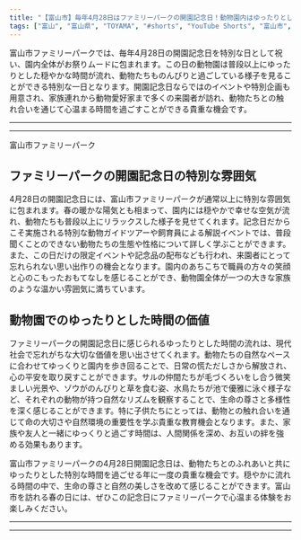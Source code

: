 ```yaml
---
title: "【富山市】毎年4月28日はファミリーパークの開園記念日！動物園内はゆったりとした時間が流れておりました"
tags: ["富山", "富山県", "TOYAMA", "#shorts", "YouTube Shorts", "富山市", "富山市観光", "富山市グルメ", "富山駅", "富山観光", "富山旅行", "北陸観光", "日本海", "立山黒部", "動画", "ショート動画", "富山県の観光スポット", "富山県でおすすめの場所", "富山県の名所", "富山県の見どころ", "富山県のグルメ", "富山県の文化", "富山県の自然", "富山県のイベント"]
---
```


富山市ファミリーパークでは、毎年4月28日の開園記念日を特別な日として祝い、園内全体がお祭りムードに包まれます。この日の動物園は普段以上にゆったりとした穏やかな時間が流れ、動物たちものんびりと過ごしている様子を見ることができる特別な一日となります。開園記念日ならではのイベントや特別企画も用意され、家族連れから動物愛好家まで多くの来園者が訪れ、動物たちとの触れ合いを通じて心温まる時間を過ごすことができる貴重な機会です。

---

<!-- 🎥 YouTube動画埋め込み -->
<!-- No YouTube URL provided -->

---

富山市ファミリーパーク

## ファミリーパークの開園記念日の特別な雰囲気

4月28日の開園記念日には、富山市ファミリーパークが通常以上に特別な雰囲気に包まれます。春の暖かな陽気とも相まって、園内には穏やかで幸せな空気が流れ、動物たちも普段以上にリラックスした様子を見せてくれます。記念日だからこそ実施される特別な動物ガイドツアーや飼育員による解説イベントでは、普段聞くことのできない動物たちの生態や性格について詳しく学ぶことができます。また、この日だけの限定イベントや記念品の配布なども行われ、来園者にとって忘れられない思い出作りの機会となります。園内のあちこちで職員の方々の笑顔と心のこもったおもてなしを感じることができ、動物園全体が一つの大きな家族のような温かい雰囲気に満ちています。

## 動物園でのゆったりとした時間の価値

ファミリーパークの開園記念日に感じられるゆったりとした時間の流れは、現代社会で忘れがちな大切な価値を思い出させてくれます。動物たちの自然なペースに合わせてゆっくりと園内を歩き回ることで、日常の慌ただしさから解放され、心の平安を取り戻すことができます。サルの仲間たちが毛づくろいをし合う微笑ましい光景や、ゾウがのんびりと草を食む姿、水鳥たちが池で優雅に泳ぐ様子など、それぞれの動物が持つ自然なリズムを観察することで、生命の尊さと多様性を深く感じることができます。特に子供たちにとっては、動物との触れ合いを通じて命の大切さや自然環境の重要性を学ぶ貴重な教育機会となります。また、家族や友人と一緒にゆっくりと過ごす時間は、人間関係を深め、お互いの絆を強める効果もあります。

富山市ファミリーパークの4月28日開園記念日は、動物たちとのふれあいと共にゆったりとした特別な時間を過ごせる年に一度の貴重な機会です。穏やかに流れる時間の中で、生命の尊さと自然の美しさを改めて感じることができます。富山市を訪れる春の日には、ぜひこの記念日にファミリーパークで心温まる体験をお楽しみください。

---

<!-- 🗺 Googleマップ（自動表示: page.tsxで地域名から自動生成） -->

<!-- 📍 宿泊リンク（自動表示: page.tsxで地域別リンクを自動生成）
     - タイトルから地域名を抽出
     - JTB / 楽天トラベル / じゃらん / 一休.com 対応
     - 環境変数でプロバイダー切替可能
-->

<!-- 📚 関連記事（自動表示: page.tsxで同カテゴリから2件自動選択） -->

<!-- 🏷️ タグ（自動表示: page.tsxで記事最下部に自動配置） -->

---

<!--
【記事文字数ルール】
- 基本文字数: 最低1000文字以上
- 推奨文字数: 1000〜1500文字（スマホ読みやすさ最優先）
- 上限なし: 情報量的に必要な場合は1500文字や2000文字を超えても良い
- 判断基準: 読者にとって価値ある情報を過不足なく提供できる文字数

【記事構成の最終形】
1. タイトル・動画・本文
2. まとめ
3. Googleマップ（見出しなし、マップのみ自動表示）
4. **宿泊リンク（地域別自動生成）** ← 2025年10月7日追加
5. 関連記事（H3、同カテゴリから2件自動選択）
6. タグ（記事最下部に自動表示）
7. ナビゲーションボタン

【宿泊リンクシステム仕様】
- タイトルから地域名を自動抽出（【〇〇市】形式優先）
- 北陸地方地域辞書: 富山/石川/福井の主要都市対応
- 対応プロバイダー: JTB（既定）/ 楽天トラベル / じゃらん / 一休.com
- 環境変数で切替: NEXT_PUBLIC_DEFAULT_TRAVEL_PROVIDER
- URLテンプレート: 地域名自動エンコード + アフィリエイトID挿入
- 配置位置: Googleマップ直後、関連記事より前

【自動生成セクション】
※以下はpage.tsxで自動生成されるため、記事本文には含めない
- Googleマップ: タイトル【】内の地域名から生成
- 宿泊リンク: 地域名抽出 → Deeplink生成 → スタイル適用
- 関連記事: 同カテゴリから2件を自動選択・リンク化
- タグ: 記事データから最下部に自動配置

【削除済みセクション】
※アクセス方法・周辺情報・公式リンクセクションは不要（2025年10月5日削除）

【AdSense・アフィリエイト】
- Google AdSense: 全ページ自動読み込み（layout.tsx）
- アフィリエイトスクリプト: AffilScript（layout.tsx）
- data-affil属性での動的リンク変換機能あり（現在は宿泊リンクで代替）

【最終更新】2025年10月7日 - 地域別宿泊リンク自動生成システム実装
-->
